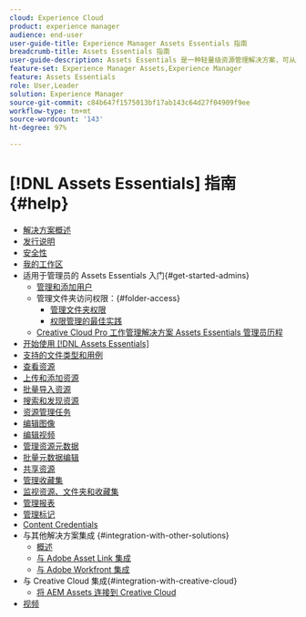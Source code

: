 ```yaml
---
cloud: Experience Cloud
product: experience manager
audience: end-user
user-guide-title: Experience Manager Assets Essentials 指南
breadcrumb-title: Assets Essentials 指南
user-guide-description: Assets Essentials 是一种轻量级资源管理解决方案，可从其他 Experience Cloud 应用程序中使用。
feature-set: Experience Manager Assets,Experience Manager
feature: Assets Essentials
role: User,Leader
solution: Experience Manager
source-git-commit: c84b647f1575013bf17ab143c64d27f04909f9ee
workflow-type: tm+mt
source-wordcount: '143'
ht-degree: 97%

---
```



# [!DNL Assets Essentials] 指南 {#help}

+ [解决方案概述](introduction.md)
+ [发行说明](release-notes.md)
+ [安全性](security-overview.md)
+ [我的工作区](my-workspace.md)
+ 适用于管理员的 Assets Essentials 入门{#get-started-admins}
   + [管理和添加用户](deploy-administer.md)
   + 管理文件夹访问权限：{#folder-access}
      + [管理文件夹权限](manage-permissions.md)
      + [权限管理的最佳实践](permission-management-best-practices.md)
   + [Creative Cloud Pro 工作管理解决方案 Assets Essentials 管理员历程](assets-essentials-cc-pro-work-management-admin-journey.md)
+ [开始使用 [!DNL Assets Essentials]](get-started.md)
+ [支持的文件类型和用例](supported-file-formats.md)
+ [查看资源](navigate-view.md)
+ [上传和添加资源](add-delete.md)
+ [批量导入资源](bulk-import-assets-view.md)
+ [搜索和发现资源](search.md)
+ [资源管理任务](manage-organize.md)
+ [编辑图像](edit-images.md)
+ [编辑视频](edit-videos.md)
+ [管理资源元数据](metadata.md)
+ [批量元数据编辑](/help/using/bulk-metadata-edit.md)
+ [共享资源](share-links-for-assets.md)
+ [管理收藏集](manage-collections.md)
+ [监视资源、文件夹和收藏集](manage-notifications.md)
+ [管理报表](manage-reports.md)
+ [管理标记](tagging-management.md)
+ [Content Credentials](/help/using/content-credentials.md)
+ 与其他解决方案集成 {#integration-with-other-solutions}
   + [概述](integration.md)
   + [与 Adobe Asset Link 集成](integrate-with-creative-cloud.md)
   + [与 Adobe Workfront 集成](integrate-with-workfront.md)
+ 与 Creative Cloud 集成{#integration-with-creative-cloud}
   + [将 AEM Assets 连接到 Creative Cloud](connect-assets-with-creative-cloud.md)
+ [视频](https://experienceleague.adobe.com/docs/experience-manager-learn/assets-essentials/overview.html?lang=zh-Hans)


